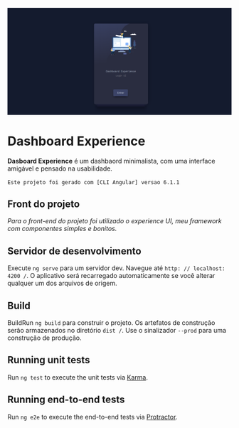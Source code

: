 ![Dashboard Experience](src/assets/images/DashboardExperience.png)

Dashboard Experience
=============

**Dasboard Experience** é um dashbaord minimalista, com uma interface amigável e pensado na usabilidade.


	Este projeto foi gerado com [CLI Angular] versao 6.1.1
  
## Front do projeto

_Para o front-end do projeto foi utilizado o *experience UI*, meu framework com componentes simples e bonitos._


## Servidor de desenvolvimento

Execute `ng serve` para um servidor dev. Navegue até `http: // localhost: 4200 /`. O aplicativo será recarregado automaticamente se você alterar qualquer um dos arquivos de origem.


## Build

BuildRun `ng build` para construir o projeto. Os artefatos de construção serão armazenados no diretório `dist /`. Use o sinalizador `--prod` para uma construção de produção.

## Running unit tests

Run `ng test` to execute the unit tests via [Karma](https://karma-runner.github.io).

## Running end-to-end tests

Run `ng e2e` to execute the end-to-end tests via [Protractor](http://www.protractortest.org/).

